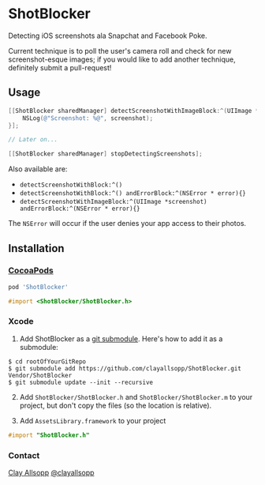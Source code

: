 # ShotBlocker

Detecting iOS screenshots ala Snapchat and Facebook Poke.

Current technique is to poll the user's camera roll and check for new screenshot-esque images; if you would like to add another technique, definitely submit a pull-request!

## Usage

```objective-c
[[ShotBlocker sharedManager] detectScreenshotWithImageBlock:^(UIImage *screenshot) {
    NSLog(@"Screenshot: %@", screenshot);
}];

// Later on...

[[ShotBlocker sharedManager] stopDetectingScreenshots];
```

Also available are:

- `detectScreenshotWithBlock:^()`
- `detectScreenshotWithBlock:^() andErrorBlock:^(NSError * error){}`
- `detectScreenshotWithImageBlock:^(UIImage *screenshot) andErrorBlock:^(NSError * error){}`

The `NSError` will occur if the user denies your app access to their photos.

## Installation

### [CocoaPods](http://cocoapods.org/)

```ruby
pod 'ShotBlocker'
```

```objective-c
#import <ShotBlocker/ShotBlocker.h>
```

### Xcode

1. Add ShotBlocker as a [git submodule](http://schacon.github.com/git/user-manual.html#submodules). Here's how to add it as a submodule:

```
$ cd rootOfYourGitRepo
$ git submodule add https://github.com/clayallsopp/ShotBlocker.git Vendor/ShotBlocker
$ git submodule update --init --recursive
```

2. Add `ShotBlocker/ShotBlocker.h` and `ShotBlocker/ShotBlocker.m` to your project, but don't copy the files (so the location is relative).

3. Add `AssetsLibrary.framework` to your project

```objective-c
#import "ShotBlocker.h"
```

### Contact

[Clay Allsopp](http://clayallsopp.com/)
[@clayallsopp](https://twitter.com/clayallsopp)
